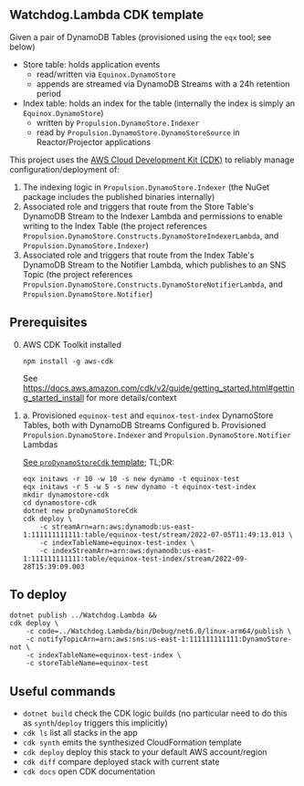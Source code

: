 ## Watchdog.Lambda CDK template

Given a pair of DynamoDB Tables (provisioned using the `eqx` tool; see below)
- Store table: holds application events
  - read/written via `Equinox.DynamoStore`
  - appends are streamed via DynamoDB Streams with a 24h retention period
- Index table: holds an index for the table (internally the index is simply an `Equinox.DynamoStore`)
  - written by `Propulsion.DynamoStore.Indexer`
  - read by `Propulsion.DynamoStore.DynamoStoreSource` in Reactor/Projector applications

This project uses the [AWS Cloud Development Kit (CDK)](https://docs.aws.amazon.com/cdk/v2/guide/home.html) to reliably manage configuration/deployment of:

1. The indexing logic in `Propulsion.DynamoStore.Indexer` (the NuGet package includes the published binaries internally)
2. Associated role and triggers that route from the Store Table's DynamoDB Stream to the Indexer Lambda and permissions to enable writing to the Index Table
   (the project references `Propulsion.DynamoStore.Constructs.DynamoStoreIndexerLambda`, and `Propulsion.DynamoStore.Indexer`)
3. Associated role and triggers that route from the Index Table's DynamoDB Stream to the Notifier Lambda, which publishes to an SNS Topic
   (the project references `Propulsion.DynamoStore.Constructs.DynamoStoreNotifierLambda`, and `Propulsion.DynamoStore.Notifier`)

## Prerequisites

0. AWS CDK Toolkit installed

       npm install -g aws-cdk

   See https://docs.aws.amazon.com/cdk/v2/guide/getting_started.html#getting_started_install for more details/context


1. a. Provisioned `equinox-test` and `equinox-test-index` DynamoStore Tables, both with DynamoDB Streams Configured
   b. Provisioned `Propulsion.DynamoStore.Indexer` and `Propulsion.DynamoStore.Notifier` Lambdas
   
   [See `proDynamoStoreCdk` template](https://github.com/jet/dotnet-templates/blob/master/propulsion-dynamostore-cdk/README.md); TL;DR:

       eqx initaws -r 10 -w 10 -s new dynamo -t equinox-test
       eqx initaws -r 5 -w 5 -s new dynamo -t equinox-test-index
       mkdir dynamostore-cdk
       cd dynamostore-cdk
       dotnet new proDynamoStoreCdk
       cdk deploy \
           -c streamArn=arn:aws:dynamodb:us-east-1:111111111111:table/equinox-test/stream/2022-07-05T11:49:13.013 \
           -c indexTableName=equinox-test-index \
           -c indexStreamArn=arn:aws:dynamodb:us-east-1:111111111111:table/equinox-test-index/stream/2022-09-28T15:39:09.003
        
## To deploy

    dotnet publish ../Watchdog.Lambda &&
    cdk deploy \
        -c code=../Watchdog.Lambda/bin/Debug/net6.0/linux-arm64/publish \
        -c notifyTopicArn=arn:aws:sns:us-east-1:111111111111:DynamoStore-not \
        -c indexTableName=equinox-test-index \
        -c storeTableName=equinox-test

## Useful commands

* `dotnet build`     check the CDK logic builds (no particular need to do this as `synth`/`deploy` triggers this implicitly)
* `cdk ls`           list all stacks in the app
* `cdk synth`        emits the synthesized CloudFormation template
* `cdk deploy`       deploy this stack to your default AWS account/region
* `cdk diff`         compare deployed stack with current state
* `cdk docs`         open CDK documentation
